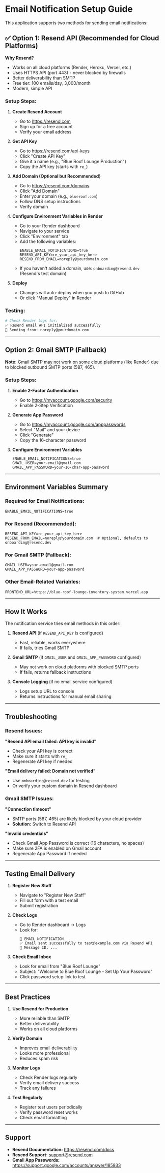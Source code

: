 # Email Notification Setup Guide

This application supports two methods for sending email notifications:

## ✅ Option 1: Resend API (Recommended for Cloud Platforms)

**Why Resend?**
- Works on all cloud platforms (Render, Heroku, Vercel, etc.)
- Uses HTTPS API (port 443) - never blocked by firewalls
- Better deliverability than SMTP
- Free tier: 100 emails/day, 3,000/month
- Modern, simple API

### Setup Steps:

1. **Create Resend Account**
   - Go to https://resend.com
   - Sign up for a free account
   - Verify your email address

2. **Get API Key**
   - Go to https://resend.com/api-keys
   - Click "Create API Key"
   - Give it a name (e.g., "Blue Roof Lounge Production")
   - Copy the API key (starts with `re_`)

3. **Add Domain (Optional but Recommended)**
   - Go to https://resend.com/domains
   - Click "Add Domain"
   - Enter your domain (e.g., `blueroof.com`)
   - Follow DNS setup instructions
   - Verify domain

4. **Configure Environment Variables in Render**
   - Go to your Render dashboard
   - Navigate to your service
   - Click "Environment" tab
   - Add the following variables:
     ```
     ENABLE_EMAIL_NOTIFICATIONS=true
     RESEND_API_KEY=re_your_api_key_here
     RESEND_FROM_EMAIL=noreply@yourdomain.com
     ```
   - If you haven't added a domain, use: `onboarding@resend.dev` (Resend's test domain)

5. **Deploy**
   - Changes will auto-deploy when you push to GitHub
   - Or click "Manual Deploy" in Render

### Testing:

```bash
# Check Render logs for:
✅ Resend email API initialized successfully
📧 Sending from: noreply@yourdomain.com
```

---

## Option 2: Gmail SMTP (Fallback)

**Note:** Gmail SMTP may not work on some cloud platforms (like Render) due to blocked outbound SMTP ports (587, 465).

### Setup Steps:

1. **Enable 2-Factor Authentication**
   - Go to https://myaccount.google.com/security
   - Enable 2-Step Verification

2. **Generate App Password**
   - Go to https://myaccount.google.com/apppasswords
   - Select "Mail" and your device
   - Click "Generate"
   - Copy the 16-character password

3. **Configure Environment Variables**
   ```
   ENABLE_EMAIL_NOTIFICATIONS=true
   GMAIL_USER=your-email@gmail.com
   GMAIL_APP_PASSWORD=your-16-char-app-password
   ```

---

## Environment Variables Summary

### Required for Email Notifications:
```env
ENABLE_EMAIL_NOTIFICATIONS=true
```

### For Resend (Recommended):
```env
RESEND_API_KEY=re_your_api_key_here
RESEND_FROM_EMAIL=noreply@yourdomain.com  # Optional, defaults to onboarding@resend.dev
```

### For Gmail SMTP (Fallback):
```env
GMAIL_USER=your-email@gmail.com
GMAIL_APP_PASSWORD=your-app-password
```

### Other Email-Related Variables:
```env
FRONTEND_URL=https://blue-roof-lounge-inventory-system.vercel.app
```

---

## How It Works

The notification service tries email methods in this order:

1. **Resend API** (if `RESEND_API_KEY` is configured)
   - Fast, reliable, works everywhere
   - If fails, tries Gmail SMTP

2. **Gmail SMTP** (if `GMAIL_USER` and `GMAIL_APP_PASSWORD` configured)
   - May not work on cloud platforms with blocked SMTP ports
   - If fails, returns fallback instructions

3. **Console Logging** (if no email service configured)
   - Logs setup URL to console
   - Returns instructions for manual email sharing

---

## Troubleshooting

### Resend Issues:

**"Resend API email failed: API key is invalid"**
- Check your API key is correct
- Make sure it starts with `re_`
- Regenerate API key if needed

**"Email delivery failed: Domain not verified"**
- Use `onboarding@resend.dev` for testing
- Or verify your custom domain in Resend dashboard

### Gmail SMTP Issues:

**"Connection timeout"**
- SMTP ports (587, 465) are likely blocked by your cloud provider
- **Solution:** Switch to Resend API

**"Invalid credentials"**
- Check Gmail App Password is correct (16 characters, no spaces)
- Make sure 2FA is enabled on Gmail account
- Regenerate App Password if needed

---

## Testing Email Delivery

1. **Register New Staff**
   - Navigate to "Register New Staff"
   - Fill out form with a test email
   - Submit registration

2. **Check Logs**
   - Go to Render dashboard → Logs
   - Look for:
     ```
     📧 EMAIL NOTIFICATION
     ✅ Email sent successfully to test@example.com via Resend API
     📧 Message ID: ...
     ```

3. **Check Email Inbox**
   - Look for email from "Blue Roof Lounge"
   - Subject: "Welcome to Blue Roof Lounge - Set Up Your Password"
   - Click password setup link to test

---

## Best Practices

1. **Use Resend for Production**
   - More reliable than SMTP
   - Better deliverability
   - Works on all cloud platforms

2. **Verify Domain**
   - Improves email deliverability
   - Looks more professional
   - Reduces spam risk

3. **Monitor Logs**
   - Check Render logs regularly
   - Verify email delivery success
   - Track any failures

4. **Test Regularly**
   - Register test users periodically
   - Verify password reset works
   - Check email formatting

---

## Support

- **Resend Documentation:** https://resend.com/docs
- **Resend Support:** support@resend.com
- **Gmail App Passwords:** https://support.google.com/accounts/answer/185833
